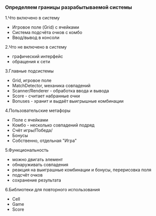 ### Определяем границы разрабытываемой системы

1.Что включено в систему
- Игровое поле (Grid) с ячейками
- Система подсчёта очков с комбо
- Ввод/вывод в консоли

2.Что не включено в систему
- графический интерфейс
- обращения к сети

3.Главные подсистемы 
- Grid, игровое поле
- MatchDetector, механика совпадений
- Scanner/Renderer - обработка ввода и вывода
- Score - считает набранные очки
- Bonuses - хранит и выдаёт выигрышные комбинации

4.Пользовательские метафоры
- Поле с ячейками
- Комбо - несколько совпадений подряд
- Счёт игры/Победа/
- Бонусы 
- Собственно, отдельная "Игра"

5.Функциональность
- можно двигать элемент
- обнаруживать совпадения
- реакция на выиграшные комбинации и бонусы, перерисовка поля
- подсчёт очков
- сохранение результата

6.Библиотеки для повторного использования 
- Cell 
- Game
- Score
